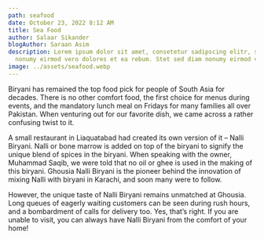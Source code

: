 ```yaml
---
path: seafood
date: October 23, 2022 8:12 AM
title: Sea Food
author: Salaar Sikander
blogAuthor: Saraan Asim
description: Lorem ipsum dolor sit amet, consetetur sadipscing elitr, sed diam
  nonumy eirmod vero dolores et ea rebum. Stet sed diam nonumy eirmod vero.
image: ../assets/seafood.webp
---
```

Biryani has remained the top food pick for people of South Asia for decades. There is no other comfort food, the first choice for menus during events, and the mandatory lunch meal on Fridays for many families all over Pakistan. When venturing out for our favorite dish, we came across a rather confusing twist to it.

 A small restaurant in Liaquatabad had created its own version of it – Nalli Biryani. Nalli or bone marrow is added on top of the biryani to signify the unique blend of spices in the biryani. When speaking with the owner, Muhammad Saqib, we were told that no oil or ghee is used in the making of this biryani. Ghousia Nalli Biryani is the pioneer behind the innovation of mixing Nalli with biryani in Karachi, and soon many were to follow.

 However, the unique taste of Nalli Biryani remains unmatched at Ghousia. Long queues of eagerly waiting customers can be seen during rush hours, and a bombardment of calls for delivery too. Yes, that’s right. If you are unable to visit, you can always have Nalli Biryani from the comfort of your home!